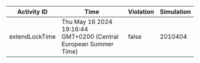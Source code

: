 | Activity ID | Time | Violation | Simulation |
| --- | --- | --- | --- |
| extendLockTime | Thu May 16 2024 19:16:44 GMT+0200 (Central European Summer Time) | false | 2010404 |